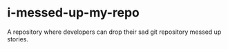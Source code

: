 # i-messed-up-my-repo
A repository where developers can drop their sad git repository messed up stories.
